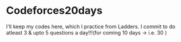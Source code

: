 # Codeforces20days
I'll keep my codes here, which I practice from Ladders.
I commit to do atleast 3 & upto 5 questions a day!!!(for coming 10 days -> i.e. 30 )
